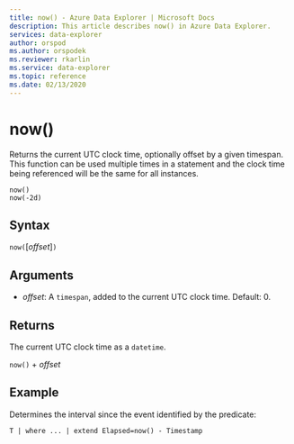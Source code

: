 ```yaml
---
title: now() - Azure Data Explorer | Microsoft Docs
description: This article describes now() in Azure Data Explorer.
services: data-explorer
author: orspod
ms.author: orspodek
ms.reviewer: rkarlin
ms.service: data-explorer
ms.topic: reference
ms.date: 02/13/2020
---
```

# now()

Returns the current UTC clock time, optionally offset by a given timespan.
This function can be used multiple times in a statement and the clock time being referenced will be the same for all instances.

```kusto
now()
now(-2d)
```

## Syntax

`now(`[*offset*]`)`

## Arguments

* *offset*: A `timespan`, added to the current UTC clock time. Default: 0.

## Returns

The current UTC clock time as a `datetime`.

`now()` + *offset* 

## Example

Determines the interval since the event identified by the predicate:

```kusto
T | where ... | extend Elapsed=now() - Timestamp
```
